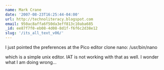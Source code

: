```yaml
---
name: Mark Crane
date: '2007-08-23T16:25:44-04:00'
url: http://technoliteracy.blogspot.com
email: 950ac8affa6f50da3eff813c10aba685
_id: ee87f7f0-eb08-4d08-8d1f-f6f6c2d38e12
slug: '/its_all_text_v06/'
---
```


I just pointed the preferences at the Pico editor clone nano: /usr/bin/nano

which is a simple unix editor. IAT is not working with that as well. I wonder
what I am doing wrong...
